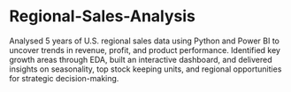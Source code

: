# Regional-Sales-Analysis
Analysed 5 years of U.S. regional sales data using Python and Power BI to uncover trends in revenue, profit, and product performance. Identified key growth areas through EDA, built an interactive dashboard, and delivered insights on seasonality, top stock keeping units, and regional opportunities for strategic decision-making.

